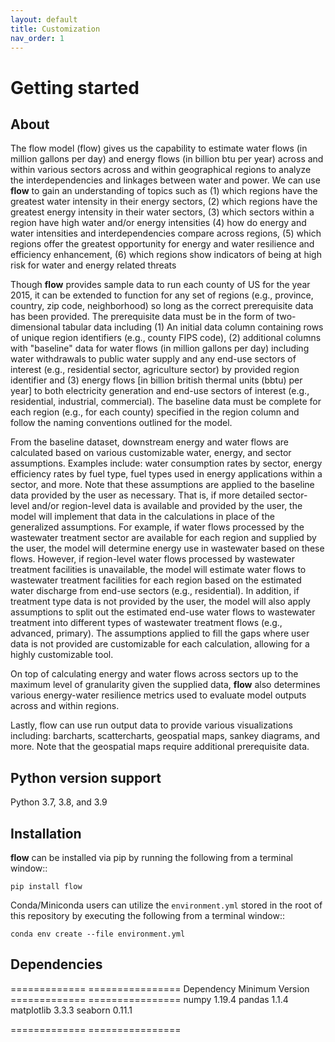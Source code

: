 ```yaml
---
layout: default
title: Customization
nav_order: 1
---
```


# Getting started


## About


The flow model (flow) gives us the capability to estimate water flows (in million gallons per day) and energy flows (in billion btu per year) across and within various sectors across and within geographical regions to analyze the interdependencies and linkages between water and power. We can use **flow** to gain an understanding of topics such as
(1) which regions have the greatest water intensity in their energy sectors,
(2) which regions have the greatest energy intensity in their water sectors,
(3) which sectors within a region have high water and/or energy intensities
(4) how do energy and water intensities and interdependencies compare across regions,
(5) which regions  offer the greatest opportunity for energy and water resilience and efficiency enhancement,
(6) which regions show indicators of being at high risk for water and energy related threats

Though **flow** provides sample data to run each county of US for the year 2015, it can be extended to function for any set of regions (e.g., province, country, zip code, neighborhood) so long as the correct prerequisite data has been provided. The prerequisite data must be in the form of two-dimensional tabular data including (1) An initial data column containing rows of unique region identifiers (e.g., county FIPS code), (2) additional columns with "baseline" data for water flows (in million gallons per day) including water withdrawals to public water supply and any end-use sectors of interest (e.g., residential sector, agriculture sector) by provided region identifier and (3) energy flows [in billion british thermal units (bbtu) per year] to both electricity generation and end-use sectors of interest (e.g., residential, industrial, commercial). The baseline data must be complete for each region (e.g., for each county) specified in the region column and follow the naming conventions outlined for the model.

From the baseline dataset, downstream energy and water flows are calculated based on various customizable water, energy, and sector assumptions. Examples include: water consumption rates by sector, energy efficiency rates by fuel type, fuel types used in energy applications within a sector, and more. Note that these assumptions are applied to the baseline data provided by the user as necessary. That is, if more detailed sector-level and/or region-level data is available and provided by the user, the model will implement that data in the calculations in place of the generalized assumptions. For example, if water flows processed by the wastewater treatment sector are available for each region and supplied by the user, the model will determine energy use in wastewater based on these flows. However, if region-level water flows processed by wastewater treatment facilities is unavailable, the model will estimate water flows to wastewater treatment facilities for each region based on the estimated water discharge from end-use sectors (e.g., residential). In addition, if treatment type data is not provided by the user, the model will also apply assumptions to split out the estimated end-use water flows to wastewater treatment into different types of wastewater treatment flows (e.g., advanced, primary). The assumptions applied to fill the gaps where user data is not provided are customizable for each calculation, allowing for a highly customizable tool.

On top of calculating energy and water flows across sectors up to the maximum level of granularity given the supplied data, **flow** also determines various energy-water resilience metrics used to evaluate model outputs across and within regions.

Lastly, flow can use run output data to provide various visualizations including: barcharts, scattercharts, geospatial maps, sankey diagrams, and more. Note that the geospatial maps require additional prerequisite data.




## Python version support

Python 3.7, 3.8, and 3.9


## Installation

**flow** can be installed via pip by running the following from a terminal window::

    pip install flow

Conda/Miniconda users can utilize the ``environment.yml`` stored in the root of this repository by executing the following from a terminal window::

    conda env create --file environment.yml


## Dependencies

=============   ================
Dependency      Minimum Version
=============   ================
numpy           1.19.4
pandas          1.1.4
matplotlib      3.3.3
seaborn         0.11.1

=============   ================
